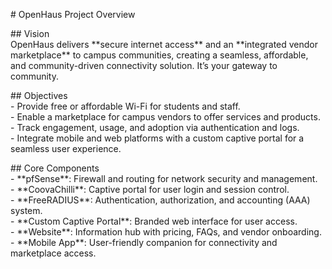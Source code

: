 \# OpenHaus Project Overview

\#\# Vision  
OpenHaus delivers \*\*secure internet access\*\* and an \*\*integrated vendor marketplace\*\* to campus communities, creating a seamless, affordable, and community-driven connectivity solution. It’s your gateway to community.

\#\# Objectives  
\- Provide free or affordable Wi-Fi for students and staff.  
\- Enable a marketplace for campus vendors to offer services and products.  
\- Track engagement, usage, and adoption via authentication and logs.  
\- Integrate mobile and web platforms with a custom captive portal for a seamless user experience.

\#\# Core Components  
\- \*\*pfSense\*\*: Firewall and routing for network security and management.  
\- \*\*CoovaChilli\*\*: Captive portal for user login and session control.  
\- \*\*FreeRADIUS\*\*: Authentication, authorization, and accounting (AAA) system.  
\- \*\*Custom Captive Portal\*\*: Branded web interface for user access.  
\- \*\*Website\*\*: Information hub with pricing, FAQs, and vendor onboarding.  
\- \*\*Mobile App\*\*: User-friendly companion for connectivity and marketplace access.  
